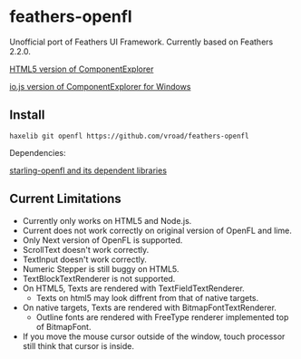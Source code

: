 # feathers-openfl
Unofficial port of Feathers UI Framework. Currently based on Feathers 2.2.0.

[HTML5 version of ComponentExplorer](http://vroad.github.io/feathers-openfl/ComponentExplorer)

[io.js version of ComponentExplorer for Windows](https://www.dropbox.com/s/eor7mmc7wec2j0q/feathers-openfl-ComponentExplorer_20150305.zip?dl=0)

Install
-------

    haxelib git openfl https://github.com/vroad/feathers-openfl

Dependencies:

  [starling-openfl and its dependent libraries](https://github.com/vroad/starling-openfl)

Current Limitations
-------------------

* Currently only works on HTML5 and Node.js.
* Current does not work correctly on original version of OpenFL and lime.
* Only Next version of OpenFL is supported.
* ScrollText doesn't work correctly.
* TextInput doesn't work correctly.
* Numeric Stepper is still buggy on HTML5.
* TextBlockTextRenderer is not supported.
* On HTML5, Texts are rendered with TextFieldTextRenderer.
  * Texts on html5 may look diffrent from that of native targets.
* On native targets, Texts are rendered with BitmapFontTextRenderer.
  * Outline fonts are rendered with FreeType renderer implemented top of BitmapFont.
* If you move the mouse cursor outside of the window, touch processor still think that cursor is inside.
